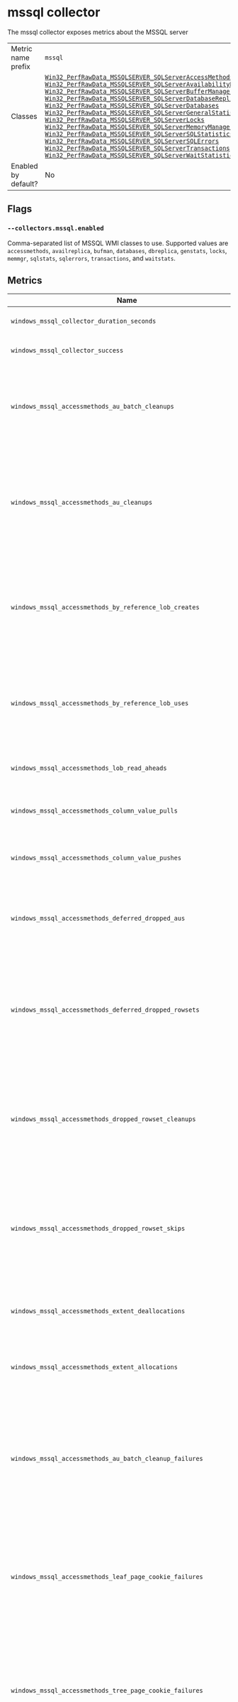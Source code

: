 # mssql collector

The mssql collector exposes metrics about the MSSQL server

|||
-|-
Metric name prefix  | `mssql`
Classes             | [`Win32_PerfRawData_MSSQLSERVER_SQLServerAccessMethods`](https://docs.microsoft.com/en-us/sql/relational-databases/performance-monitor/sql-server-access-methods-object)<br/>[`Win32_PerfRawData_MSSQLSERVER_SQLServerAvailabilityReplica`](https://docs.microsoft.com/en-us/sql/relational-databases/performance-monitor/sql-server-availability-replica)<br/>[`Win32_PerfRawData_MSSQLSERVER_SQLServerBufferManager`](https://docs.microsoft.com/en-us/sql/relational-databases/performance-monitor/sql-server-buffer-manager-object)<br/>[`Win32_PerfRawData_MSSQLSERVER_SQLServerDatabaseReplica`](https://docs.microsoft.com/en-us/sql/relational-databases/performance-monitor/sql-server-database-replica)<br/>[`Win32_PerfRawData_MSSQLSERVER_SQLServerDatabases`](https://docs.microsoft.com/en-us/sql/relational-databases/performance-monitor/sql-server-databases-object?view=sql-server-2017)<br/>[`Win32_PerfRawData_MSSQLSERVER_SQLServerGeneralStatistics`](https://docs.microsoft.com/en-us/sql/relational-databases/performance-monitor/sql-server-general-statistics-object)<br/>[`Win32_PerfRawData_MSSQLSERVER_SQLServerLocks`](https://docs.microsoft.com/en-us/sql/relational-databases/performance-monitor/sql-server-locks-object)<br/>[`Win32_PerfRawData_MSSQLSERVER_SQLServerMemoryManager`](https://docs.microsoft.com/en-us/sql/relational-databases/performance-monitor/sql-server-memory-manager-object)<br/>[`Win32_PerfRawData_MSSQLSERVER_SQLServerSQLStatistics`](https://docs.microsoft.com/en-us/sql/relational-databases/performance-monitor/sql-server-sql-statistics-object)<br/>[`Win32_PerfRawData_MSSQLSERVER_SQLServerSQLErrors`](https://docs.microsoft.com/en-us/sql/relational-databases/performance-monitor/sql-server-sql-errors-object)<br/>[`Win32_PerfRawData_MSSQLSERVER_SQLServerTransactions`](https://docs.microsoft.com/en-us/sql/relational-databases/performance-monitor/sql-server-transactions-object)<br/>[`Win32_PerfRawData_MSSQLSERVER_SQLServerWaitStatistics`](https://docs.microsoft.com/en-us/sql/relational-databases/performance-monitor/sql-server-wait-statistics-object)
Enabled by default? | No

## Flags

### `--collectors.mssql.enabled`

Comma-separated list of MSSQL WMI classes to use. Supported values are `accessmethods`, `availreplica`, `bufman`, `databases`, `dbreplica`, `genstats`, `locks`, `memmgr`, `sqlstats`, `sqlerrors`, `transactions`, and `waitstats`.


## Metrics

| Name                                                               | Description                                                                                                                                                                                                                                                                                  | Type    | Labels                        |
|--------------------------------------------------------------------|----------------------------------------------------------------------------------------------------------------------------------------------------------------------------------------------------------------------------------------------------------------------------------------------|---------|-------------------------------|
| `windows_mssql_collector_duration_seconds`                         | The time taken for each sub-collector to return                                                                                                                                                                                                                                              | gauge   | `collector`, `mssql_instance` |
| `windows_mssql_collector_success`                                  | 1 if sub-collector succeeded, 0 otherwise                                                                                                                                                                                                                                                    | gauge   | `collector`, `mssql_instance` |
| `windows_mssql_accessmethods_au_batch_cleanups`                    | The total number of batches that were completed successfully by the background task that cleans up deferred dropped allocation units                                                                                                                                                         | counter | `mssql_instance`              |
| `windows_mssql_accessmethods_au_cleanups`                          | The total number of allocation units that were successfully dropped the background task that cleans up deferred dropped allocation units. Each allocation unit drop requires multiple batches                                                                                                | counter | `mssql_instance`              |
| `windows_mssql_accessmethods_by_reference_lob_creates`             | The total count of large object (lob) values that were passed by reference. By-reference lobs are used in certain bulk operations to avoid the cost of passing them by value                                                                                                                 | counter | `mssql_instance`              |
| `windows_mssql_accessmethods_by_reference_lob_uses`                | The total count of by-reference lob values that were used. By-reference lobs are used in certain bulk operations to avoid the cost of passing them by-value                                                                                                                                  | counter | `mssql_instance`              |
| `windows_mssql_accessmethods_lob_read_aheads`                      | The total count of lob pages on which readahead was issued                                                                                                                                                                                                                                   | counter | `mssql_instance`              |
| `windows_mssql_accessmethods_column_value_pulls`                   | The total count of column values that were pulled in-row from off-row                                                                                                                                                                                                                        | counter | `mssql_instance`              |
| `windows_mssql_accessmethods_column_value_pushes`                  | The total count of column values that were pushed from in-row to off-row                                                                                                                                                                                                                     | counter | `mssql_instance`              |
| `windows_mssql_accessmethods_deferred_dropped_aus`                 | The total number of allocation units waiting to be dropped by the background task that cleans up deferred dropped allocation units                                                                                                                                                           | gauge   | `mssql_instance`              |
| `windows_mssql_accessmethods_deferred_dropped_rowsets`             | The number of rowsets created as a result of aborted online index build operations that are waiting to be dropped by the background task that cleans up deferred dropped rowsets                                                                                                             | gauge   | `mssql_instance`              |
| `windows_mssql_accessmethods_dropped_rowset_cleanups`              | The number of rowsets per second created as a result of aborted online index build operations that were successfully dropped by the background task that cleans up deferred dropped rowsets                                                                                                  | counter | `mssql_instance`              |
| `windows_mssql_accessmethods_dropped_rowset_skips`                 | The number of rowsets per second created as a result of aborted online index build operations that were skipped by the background task that cleans up deferred dropped rowsets created                                                                                                       | counter | `mssql_instance`              |
| `windows_mssql_accessmethods_extent_deallocations`                 | Number of extents deallocated per second in all databases in this instance of SQL Server                                                                                                                                                                                                     | counter | `mssql_instance`              |
| `windows_mssql_accessmethods_extent_allocations`                   | Number of extents allocated per second in all databases in this instance of SQL Server                                                                                                                                                                                                       | counter | `mssql_instance`              |
| `windows_mssql_accessmethods_au_batch_cleanup_failures`            | The number of batches per second that failed and required retry, by the background task that cleans up deferred dropped allocation units. Failure could be due to lack of memory or disk space, hardware failure and other reasons                                                           | counter | `mssql_instance`              |
| `windows_mssql_accessmethods_leaf_page_cookie_failures`            | The number of times that a leaf page cookie could not be used during an index search since changes happened on the leaf page. The cookie is used to speed up index search                                                                                                                    | counter | `mssql_instance`              |
| `windows_mssql_accessmethods_tree_page_cookie_failures`            | The number of times that a tree page cookie could not be used during an index search since changes happened on the parent pages of those tree pages. The cookie is used to speed up index search                                                                                             | counter | `mssql_instance`              |
| `windows_mssql_accessmethods_forwarded_records`                    | Number of records per second fetched through forwarded record pointers                                                                                                                                                                                                                       | counter | `mssql_instance`              |
| `windows_mssql_accessmethods_free_space_page_fetches`              | Number of pages fetched per second by free space scans. These scans search for free space within pages already allocated to an allocation unit, to satisfy requests to insert or modify record fragments                                                                                     | counter | `mssql_instance`              |
| `windows_mssql_accessmethods_free_space_scans`                     | Number of scans per second that were initiated to search for free space within pages already allocated to an allocation unit to insert or modify record fragment. Each scan may find multiple pages                                                                                          | counter | `mssql_instance`              |
| `windows_mssql_accessmethods_full_scans`                           | Number of unrestricted full scans per second. These can be either base-table or full-index scans                                                                                                                                                                                             | counter | `mssql_instance`              |
| `windows_mssql_accessmethods_index_searches`                       | Number of index searches per second. These are used to start a range scan, reposition a range scan, revalidate a scan point, fetch a single index record, and search down the index to locate where to insert a new row                                                                      | counter | `mssql_instance`              |
| `windows_mssql_accessmethods_insysxact_waits`                      | Number of times a reader needs to wait for a page because the InSysXact bit is set                                                                                                                                                                                                           | counter | `mssql_instance`              |
| `windows_mssql_accessmethods_lob_handle_creates`                   | Count of temporary lobs created                                                                                                                                                                                                                                                              | counter | `mssql_instance`              |
| `windows_mssql_accessmethods_lob_handle_destroys`                  | Count of temporary lobs destroyed                                                                                                                                                                                                                                                            | counter | `mssql_instance`              |
| `windows_mssql_accessmethods_lob_ss_provider_creates`              | Count of LOB Storage Service Providers (LobSSP) created. One worktable created per LobSSP                                                                                                                                                                                                    | counter | `mssql_instance`              |
| `windows_mssql_accessmethods_lob_ss_provider_destroys`             | Count of LobSSP destroyed                                                                                                                                                                                                                                                                    | counter | `mssql_instance`              |
| `windows_mssql_accessmethods_lob_ss_provider_truncations`          | Count of LobSSP truncated                                                                                                                                                                                                                                                                    | counter | `mssql_instance`              |
| `windows_mssql_accessmethods_mixed_page_allocations`               | Number of pages allocated per second from mixed extents. These could be used for storing the IAM pages and the first eight pages that are allocated to an allocation unit                                                                                                                    | counter | `mssql_instance`              |
| `windows_mssql_accessmethods_page_compression_attempts`            | Number of pages evaluated for page-level compression. Includes pages that were not compressed because significant savings could be achieved. Includes all objects in the instance of SQL Server                                                                                              | counter | `mssql_instance`              |
| `windows_mssql_accessmethods_page_deallocations`                   | Number of pages deallocated per second in all databases in this instance of SQL Server. These include pages from mixed extents and uniform extents                                                                                                                                           | counter | `mssql_instance`              |
| `windows_mssql_accessmethods_page_allocations`                     | Number of pages allocated per second in all databases in this instance of SQL Server. These include pages allocations from both mixed extents and uniform extents                                                                                                                            | counter | `mssql_instance`              |
| `windows_mssql_accessmethods_page_compressions`                    | Number of data pages that are compressed by using PAGE compression. Includes all objects in the instance of SQL Server                                                                                                                                                                       | counter | `mssql_instance`              |
| `windows_mssql_accessmethods_page_splits`                          | Number of page splits per second that occur as the result of overflowing index pages                                                                                                                                                                                                         | counter | `mssql_instance`              |
| `windows_mssql_accessmethods_probe_scans`                          | Number of probe scans per second that are used to find at most one single qualified row in an index or base table directly                                                                                                                                                                   | counter | `mssql_instance`              |
| `windows_mssql_accessmethods_range_scans`                          | Number of qualified range scans through indexes per second                                                                                                                                                                                                                                   | counter | `mssql_instance`              |
| `windows_mssql_accessmethods_scan_point_revalidations`             | Number of times per second that the scan point had to be revalidated to continue the scan                                                                                                                                                                                                    | counter | `mssql_instance`              |
| `windows_mssql_accessmethods_ghost_record_skips`                   | Number of ghosted records per second skipped during scans                                                                                                                                                                                                                                    | counter | `mssql_instance`              |
| `windows_mssql_accessmethods_table_lock_escalations`               | Number of times locks on a table were escalated to the TABLE or HoBT granularity                                                                                                                                                                                                             | counter | `mssql_instance`              |
| `windows_mssql_accessmethods_leaf_page_cookie_uses`                | Number of times a leaf page cookie is used successfully during an index search since no change happened on the leaf page. The cookie is used to speed up index search                                                                                                                        | counter | `mssql_instance`              |
| `windows_mssql_accessmethods_tree_page_cookie_uses`                | Number of times a tree page cookie is used successfully during an index search since no change happened on the parent page of the tree page. The cookie is used to speed up index search                                                                                                     | counter | `mssql_instance`              |
| `windows_mssql_accessmethods_workfile_creates`                     | Number of work files created per second. For example, work files could be used to store temporary results for hash joins and hash aggregates                                                                                                                                                 | counter | `mssql_instance`              |
| `windows_mssql_accessmethods_worktables_creates`                   | Number of work tables created per second. For example, work tables could be used to store temporary results for query spool, lob variables, XML variables, and cursors                                                                                                                       | counter | `mssql_instance`              |
| `windows_mssql_accessmethods_worktables_from_cache_ratio`          | Percentage of work tables created where the initial two pages of the work table were not allocated but were immediately available from the work table cache                                                                                                                                  | counter | `mssql_instance`              |
| `windows_mssql_availreplica_received_from_replica_bytes`           | Number of bytes received from the availability replica per second. Pings and status updates will generate network traffic even on databases with no user updates                                                                                                                             | counter | `mssql_instance`, `replica`   |
| `windows_mssql_availreplica_sent_to_replica_bytes`                 | Number of bytes sent to the remote availability replica per second. On the primary replica this is the number of bytes sent to the secondary replica. On the secondary replica this is the number of bytes sent to the primary replica                                                       | counter | `mssql_instance`, `replica`   |
| `windows_mssql_availreplica_sent_to_transport_bytes`               | Actual number of bytes sent per second over the network to the remote availability replica. On the primary replica this is the number of bytes sent to the secondary replica. On the secondary replica this is the number of bytes sent to the primary replica                               | counter | `mssql_instance`, `replica`   |
| `windows_mssql_availreplica_initiated_flow_controls`               | Time in milliseconds that log stream messages waited for send flow control, in the last second                                                                                                                                                                                               | counter | `mssql_instance`, `replica`   |
| `windows_mssql_availreplica_flow_control_wait_seconds`             | Number of times flow-control initiated in the last second. Flow Control Time (ms/sec) divided by Flow Control/sec is the average time per wait                                                                                                                                               | counter | `mssql_instance`, `replica`   |
| `windows_mssql_availreplica_receives_from_replica`                 | Number of Always On messages received from thereplica per second                                                                                                                                                                                                                             | counter | `mssql_instance`, `replica`   |
| `windows_mssql_availreplica_resent_messages`                       | Number of Always On messages resent in the last second                                                                                                                                                                                                                                       | counter | `mssql_instance`, `replica`   |
| `windows_mssql_availreplica_sends_to_replica`                      | Number of Always On messages sent to this availability replica per second                                                                                                                                                                                                                    | counter | `mssql_instance`, `replica`   |
| `windows_mssql_availreplica_sends_to_transport`                    | Actual number of Always On messages sent per second over the network to the remote availability replica                                                                                                                                                                                      | counter | `mssql_instance`, `replica`   |
| `windows_mssql_bufman_background_writer_pages`                     | Number of pages flushed to enforce the recovery interval settings                                                                                                                                                                                                                            | counter | `mssql_instance`              |
| `windows_mssql_bufman_buffer_cache_hit_ratio`                      | Indicates the percentage of pages found in the buffer cache without having to read from disk. The ratio is the total number of cache hits divided by the total number of cache lookups over the last few thousand page accesses                                                              | gauge   | `mssql_instance`              |
| `windows_mssql_bufman_checkpoint_pages`                            | Indicates the number of pages flushed to disk per second by a checkpoint or other operation that require all dirty pages to be flushed                                                                                                                                                       | counter | `mssql_instance`              |
| `windows_mssql_bufman_database_pages`                              | Indicates the number of pages in the buffer pool with database content                                                                                                                                                                                                                       | gauge   | `mssql_instance`              |
| `windows_mssql_bufman_extension_allocated_pages`                   | Total number of non-free cache pages in the buffer pool extension file                                                                                                                                                                                                                       | gauge   | `mssql_instance`              |
| `windows_mssql_bufman_extension_free_pages`                        | Total number of free cache pages in the buffer pool extension file                                                                                                                                                                                                                           | gauge   | `mssql_instance`              |
| `windows_mssql_bufman_extension_in_use_as_percentage`              | _Not yet documented_                                                                                                                                                                                                                                                                         | gauge   | `mssql_instance`              |
| `windows_mssql_bufman_extension_outstanding_io`                    | Percentage of the buffer pool extension paging file occupied by buffer manager pages                                                                                                                                                                                                         | gauge   | `mssql_instance`              |
| `windows_mssql_bufman_extension_page_evictions`                    | Number of pages evicted from the buffer pool extension file per second                                                                                                                                                                                                                       | counter | `mssql_instance`              |
| `windows_mssql_bufman_extension_page_reads`                        | Number of pages read from the buffer pool extension file per second                                                                                                                                                                                                                          | counter | `mssql_instance`              |
| `windows_mssql_bufman_extension_page_unreferenced_seconds`         | Average seconds a page will stay in the buffer pool extension without references to it                                                                                                                                                                                                       | gauge   | `mssql_instance`              |
| `windows_mssql_bufman_extension_page_writes`                       | Number of pages written to the buffer pool extension file per second                                                                                                                                                                                                                         | counter | `mssql_instance`              |
| `windows_mssql_bufman_free_list_stalls`                            | Indicates the number of requests per second that had to wait for a free page                                                                                                                                                                                                                 | counter | `mssql_instance`              |
| `windows_mssql_bufman_integral_controller_slope`                   | The slope that integral controller for the buffer pool last used, times -10 billion                                                                                                                                                                                                          | gauge   | `mssql_instance`              |
| `windows_mssql_bufman_lazywrites`                                  | Indicates the number of buffers written per second by the buffer manager's lazy writer                                                                                                                                                                                                       | counter | `mssql_instance`              |
| `windows_mssql_bufman_page_life_expectancy_seconds`                | Indicates the number of seconds a page will stay in the buffer pool without references                                                                                                                                                                                                       | gauge   | `mssql_instance`              |
| `windows_mssql_bufman_page_lookups`                                | Indicates the number of requests per second to find a page in the buffer pool                                                                                                                                                                                                                | counter | `mssql_instance`              |
| `windows_mssql_bufman_page_reads`                                  | Indicates the number of physical database page reads that are issued per second                                                                                                                                                                                                              | counter | `mssql_instance`              |
| `windows_mssql_bufman_page_writes`                                 | Indicates the number of physical database page writes that are issued per second                                                                                                                                                                                                             | counter | `mssql_instance`              |
| `windows_mssql_bufman_read_ahead_pages`                            | Indicates the number of pages read per second in anticipation of use                                                                                                                                                                                                                         | counter | `mssql_instance`              |
| `windows_mssql_bufman_read_ahead_issuing_seconds`                  | Time (microseconds) spent issuing readahead                                                                                                                                                                                                                                                  | counter | `mssql_instance`              |
| `windows_mssql_bufman_target_pages`                                | Ideal number of pages in the buffer pool                                                                                                                                                                                                                                                     | gauge   | `mssql_instance`              |
| `windows_mssql_dbreplica_database_flow_control_wait_seconds`       | _Not yet documented_                                                                                                                                                                                                                                                                         | gauge   | `mssql_instance`, `replica`   |
| `windows_mssql_dbreplica_database_initiated_flow_controls`         | _Not yet documented_                                                                                                                                                                                                                                                                         | counter | `mssql_instance`, `replica`   |
| `windows_mssql_dbreplica_received_file_bytes`                      | _Not yet documented_                                                                                                                                                                                                                                                                         | counter | `mssql_instance`, `replica`   |
| `windows_mssql_dbreplica_group_commits`                            | _Not yet documented_                                                                                                                                                                                                                                                                         | counter | `mssql_instance`, `replica`   |
| `windows_mssql_dbreplica_group_commit_stall_seconds`               | _Not yet documented_                                                                                                                                                                                                                                                                         | counter | `mssql_instance`, `replica`   |
| `windows_mssql_dbreplica_log_apply_pending_queue`                  | _Not yet documented_                                                                                                                                                                                                                                                                         | gauge   | `mssql_instance`, `replica`   |
| `windows_mssql_dbreplica_log_apply_ready_queue`                    | _Not yet documented_                                                                                                                                                                                                                                                                         | gauge   | `mssql_instance`, `replica`   |
| `windows_mssql_dbreplica_log_compressed_bytes`                     | _Not yet documented_                                                                                                                                                                                                                                                                         | counter | `mssql_instance`, `replica`   |
| `windows_mssql_dbreplica_log_decompressed_bytes`                   | _Not yet documented_                                                                                                                                                                                                                                                                         | counter | `mssql_instance`, `replica`   |
| `windows_mssql_dbreplica_log_received_bytes`                       | _Not yet documented_                                                                                                                                                                                                                                                                         | counter | `mssql_instance`, `replica`   |
| `windows_mssql_dbreplica_log_compression_cachehits`                | _Not yet documented_                                                                                                                                                                                                                                                                         | counter | `mssql_instance`, `replica`   |
| `windows_mssql_dbreplica_log_compression_cachemisses`              | _Not yet documented_                                                                                                                                                                                                                                                                         | counter | `mssql_instance`, `replica`   |
| `windows_mssql_dbreplica_log_compressions`                         | _Not yet documented_                                                                                                                                                                                                                                                                         | counter | `mssql_instance`, `replica`   |
| `windows_mssql_dbreplica_log_decompressions`                       | _Not yet documented_                                                                                                                                                                                                                                                                         | counter | `mssql_instance`, `replica`   |
| `windows_mssql_dbreplica_log_remaining_for_undo`                   | The amount of log, in bytes, remaining to complete the undo phase                                                                                                                                                                                                                            | gauge   | `mssql_instance`, `replica`   |
| `windows_mssql_dbreplica_log_send_queue`                           | Amount of log records in the log files of the primary database, in kilobytes, that haven't been sent to the secondary replica                                                                                                                                                                | gauge   | `mssql_instance`, `replica`   |
| `windows_mssql_dbreplica_mirrored_write_transactions`              | Number of transactions that were written to the primary database and then waited to commit until the log was sent to the secondary database, in the last second                                                                                                                              | counter | `mssql_instance`, `replica`   |
| `windows_mssql_dbreplica_recovery_queue_records`                   | Amount of log records in the log files of the secondary replica that have not been redone                                                                                                                                                                                                    | gauge   | `mssql_instance`, `replica`   |
| `windows_mssql_dbreplica_redo_blocks`                              | Number of times the redo thread was blocked on locks held by readers of the database                                                                                                                                                                                                         | counter | `mssql_instance`, `replica`   |
| `windows_mssql_dbreplica_redo_remaining_bytes`                     | The amount of log, in kilobytes, remaining to be redone to finish the reverting phase                                                                                                                                                                                                        | gauge   | `mssql_instance`, `replica`   |
| `windows_mssql_dbreplica_redone_bytes`                             | Amount of log records redone on the secondary database in the last second                                                                                                                                                                                                                    | counter | `mssql_instance`, `replica`   |
| `windows_mssql_dbreplica_redones`                                  | _Not yet documented_                                                                                                                                                                                                                                                                         | counter | `mssql_instance`, `replica`   |
| `windows_mssql_dbreplica_total_log_requiring_undo`                 | Total kilobytes of log that must be undone                                                                                                                                                                                                                                                   | gauge   | `mssql_instance`, `replica`   |
| `windows_mssql_dbreplica_transaction_delay_seconds`                | Delay in waiting for unterminated commit acknowledgment for all the current transactions                                                                                                                                                                                                     | gauge   | `mssql_instance`, `replica`   |
| `windows_mssql_databases_active_transactions`                      | Number of active transactions for the database                                                                                                                                                                                                                                               | gauge   | `mssql_instance`, `database`  |
| `windows_mssql_databases_backup_restore_operations`                | Read/write throughput for backup and restore operations of a database per second                                                                                                                                                                                                             | counter | `mssql_instance`, `database`  |
| `windows_mssql_databases_bulk_copy_rows`                           | Number of rows bulk copied per second                                                                                                                                                                                                                                                        | counter | `mssql_instance`, `database`  |
| `windows_mssql_databases_bulk_copy_bytes`                          | Amount of data bulk copied (in kilobytes) per second                                                                                                                                                                                                                                         | counter | `mssql_instance`, `database`  |
| `windows_mssql_databases_commit_table_entries`                     | he size (row count) of the in-memory portion of the commit table for the database                                                                                                                                                                                                            | gauge   | `mssql_instance`, `database`  |
| `windows_mssql_databases_data_files_size_bytes`                    | Cumulative size (in kilobytes) of all the data files in the database including any automatic growth. Monitoring this counter is useful, for example, for determining the correct size of tempdb                                                                                              | gauge   | `mssql_instance`, `database`  |
| `windows_mssql_databases_dbcc_logical_scan_bytes`                  | Number of logical read scan bytes per second for database console commands (DBCC)                                                                                                                                                                                                            | counter | `mssql_instance`, `database`  |
| `windows_mssql_databases_group_commit_stall_seconds`               | Group stall time (microseconds) per second                                                                                                                                                                                                                                                   | counter | `mssql_instance`, `database`  |
| `windows_mssql_databases_log_flushed_bytes`                        | Total number of log bytes flushed                                                                                                                                                                                                                                                            | counter | `mssql_instance`, `database`  |
| `windows_mssql_databases_log_cache_hit_ratio`                      | Percentage of log cache reads satisfied from the log cache                                                                                                                                                                                                                                   | gauge   | `mssql_instance`, `database`  |
| `windows_mssql_databases_log_cache_reads`                          | Reads performed per second through the log manager cache                                                                                                                                                                                                                                     | counter | `mssql_instance`, `database`  |
| `windows_mssql_databases_log_files_size_bytes`                     | Cumulative size (in kilobytes) of all the transaction log files in the database                                                                                                                                                                                                              | gauge   | `mssql_instance`, `database`  |
| `windows_mssql_databases_log_files_used_size_bytes`                | The cumulative used size of all the log files in the database                                                                                                                                                                                                                                | gauge   | `mssql_instance`, `database`  |
| `windows_mssql_databases_log_flushes`                              | Total wait time (in milliseconds) to flush the log. On an Always On secondary database, this value indicates the wait time for log records to be hardened to disk                                                                                                                            | counter | `mssql_instance`, `database`  |
| `windows_mssql_databases_log_flush_waits`                          | Number of commits per second waiting for the log flush                                                                                                                                                                                                                                       | counter | `mssql_instance`, `database`  |
| `windows_mssql_databases_log_flush_wait_seconds`                   | Number of commits per second waiting for the log flush                                                                                                                                                                                                                                       | gauge   | `mssql_instance`, `database`  |
| `windows_mssql_databases_log_flush_write_seconds`                  | Time in milliseconds for performing writes of log flushes that were completed in the last second                                                                                                                                                                                             | gauge   | `mssql_instance`, `database`  |
| `windows_mssql_databases_log_growths`                              | Total number of times the transaction log for the database has been expanded                                                                                                                                                                                                                 | gauge   | `mssql_instance`, `database`  |
| `windows_mssql_databases_log_pool_cache_misses`                    | Number of requests for which the log block was not available in the log pool                                                                                                                                                                                                                 | counter | `mssql_instance`, `database`  |
| `windows_mssql_databases_log_pool_disk_reads`                      | Number of disk reads that the log pool issued to fetch log blocks                                                                                                                                                                                                                            | counter | `mssql_instance`, `database`  |
| `windows_mssql_databases_log_pool_hash_deletes`                    | Rate of raw hash entry deletes from the Log Pool                                                                                                                                                                                                                                             | counter | `mssql_instance`, `database`  |
| `windows_mssql_databases_log_pool_hash_inserts`                    | Rate of raw hash entry inserts into the Log Pool                                                                                                                                                                                                                                             | counter | `mssql_instance`, `database`  |
| `windows_mssql_databases_log_pool_invalid_hash_entries`            | Rate of hash lookups failing due to being invalid                                                                                                                                                                                                                                            | counter | `mssql_instance`, `database`  |
| `windows_mssql_databases_log_pool_log_scan_pushes`                 | Rate of Log block pushes by log scans, which may come from disk or memory                                                                                                                                                                                                                    | counter | `mssql_instance`, `database`  |
| `windows_mssql_databases_log_pool_log_writer_pushes`               | Rate of Log block pushes by log writer thread                                                                                                                                                                                                                                                | counter | `mssql_instance`, `database`  |
| `windows_mssql_databases_log_pool_empty_free_pool_pushes`          | Rate of Log block push fails due to empty free pool                                                                                                                                                                                                                                          | counter | `mssql_instance`, `database`  |
| `windows_mssql_databases_log_pool_low_memory_pushes`               | Rate of Log block push fails due to being low on memory                                                                                                                                                                                                                                      | counter | `mssql_instance`, `database`  |
| `windows_mssql_databases_log_pool_no_free_buffer_pushes`           | Rate of Log block push fails due to free buffer unavailable                                                                                                                                                                                                                                  | counter | `mssql_instance`, `database`  |
| `windows_mssql_databases_log_pool_req_behind_trunc`                | Log pool cache misses due to block requested being behind truncation LSN                                                                                                                                                                                                                     | counter | `mssql_instance`, `database`  |
| `windows_mssql_databases_log_pool_requests_old_vlf`                | Log Pool requests that were not in the last VLF of the log                                                                                                                                                                                                                                   | counter | `mssql_instance`, `database`  |
| `windows_mssql_databases_log_pool_requests`                        | The number of log-block requests processed by the log pool                                                                                                                                                                                                                                   | counter | `mssql_instance`, `database`  |
| `windows_mssql_databases_log_pool_total_active_log_bytes`          | Current total active log stored in the shared cache buffer manager in bytes                                                                                                                                                                                                                  | gauge   | `mssql_instance`, `database`  |
| `windows_mssql_databases_log_pool_total_shared_pool_bytes`         | Current total memory usage of the shared cache buffer manager in bytes                                                                                                                                                                                                                       | gauge   | `mssql_instance`, `database`  |
| `windows_mssql_databases_log_shrinks`                              | Total number of log shrinks for this database                                                                                                                                                                                                                                                | gauge   | `mssql_instance`, `database`  |
| `windows_mssql_databases_log_truncations`                          | The number of times the transaction log has been truncated (in Simple Recovery Model)                                                                                                                                                                                                        | gauge   | `mssql_instance`, `database`  |
| `windows_mssql_databases_log_used_percent`                         | Percentage of space in the log that is in use                                                                                                                                                                                                                                                | gauge   | `mssql_instance`, `database`  |
| `windows_mssql_databases_pending_repl_transactions`                | Number of transactions in the transaction log of the publication database marked for replication, but not yet delivered to the distribution database                                                                                                                                         | gauge   | `mssql_instance`, `database`  |
| `windows_mssql_databases_repl_transactions`                        | Number of transactions per second read out of the transaction log of the publication database and delivered to the distribution database                                                                                                                                                     | counter | `mssql_instance`, `database`  |
| `windows_mssql_databases_shrink_data_movement_bytes`               | Amount of data being moved per second by autoshrink operations, or DBCC SHRINKDATABASE or DBCC SHRINKFILE statements                                                                                                                                                                         | counter | `mssql_instance`, `database`  |
| `windows_mssql_databases_tracked_transactions`                     | Number of committed transactions recorded in the commit table for the database                                                                                                                                                                                                               | counter | `mssql_instance`, `database`  |
| `windows_mssql_databases_transactions`                             | Number of transactions started for the database per second                                                                                                                                                                                                                                   | counter | `mssql_instance`, `database`  |
| `windows_mssql_databases_write_transactions`                       | Number of transactions that wrote to the database and committed, in the last second                                                                                                                                                                                                          | counter | `mssql_instance`, `database`  |
| `windows_mssql_databases_xtp_controller_dlc_fetch_latency_seconds` | Average latency in microseconds between log blocks entering the Direct Log Consumer and being retrieved by the XTP controller, per second                                                                                                                                                    | gauge   | `mssql_instance`, `database`  |
| `windows_mssql_databases_xtp_controller_dlc_peak_latency_seconds`  | The largest recorded latency, in microseconds, of a fetch from the Direct Log Consumer by the XTP controller                                                                                                                                                                                 | gauge   | `mssql_instance`, `database`  |
| `windows_mssql_databases_xtp_controller_log_processed_bytes`       | The amount of log bytes processed by the XTP controller thread, per second                                                                                                                                                                                                                   | counter | `mssql_instance`, `database`  |
| `windows_mssql_databases_xtp_memory_used_bytes`                    | The amount of memory used by XTP in the database                                                                                                                                                                                                                                             | gauge   | `mssql_instance`, `database`  |
| `windows_mssql_genstats_active_temp_tables`                        | Number of temporary tables/table variables in use                                                                                                                                                                                                                                            | gauge   | `mssql_instance`              |
| `windows_mssql_genstats_connection_resets`                         | Total number of logins started from the connection pool                                                                                                                                                                                                                                      | counter | `mssql_instance`              |
| `windows_mssql_genstats_event_notifications_delayed_drop`          | Number of event notifications waiting to be dropped by a system thread                                                                                                                                                                                                                       | gauge   | `mssql_instance`              |
| `windows_mssql_genstats_http_authenticated_requests`               | Number of authenticated HTTP requests started per second                                                                                                                                                                                                                                     | gauge   | `mssql_instance`              |
| `windows_mssql_genstats_logical_connections`                       | Number of logical connections to the system                                                                                                                                                                                                                                                  | gauge   | `mssql_instance`              |
| `windows_mssql_genstats_logins`                                    | Total number of logins started per second. This does not include pooled connections                                                                                                                                                                                                          | counter | `mssql_instance`              |
| `windows_mssql_genstats_logouts`                                   | Total number of logout operations started per second                                                                                                                                                                                                                                         | counter | `mssql_instance`              |
| `windows_mssql_genstats_mars_deadlocks`                            | Number of MARS deadlocks detected                                                                                                                                                                                                                                                            | gauge   | `mssql_instance`              |
| `windows_mssql_genstats_non_atomic_yields`                         | Number of non-atomic yields per second                                                                                                                                                                                                                                                       | counter | `mssql_instance`              |
| `windows_mssql_genstats_blocked_processes`                         | Number of currently blocked processes                                                                                                                                                                                                                                                        | gauge   | `mssql_instance`              |
| `windows_mssql_genstats_soap_empty_requests`                       | Number of empty SOAP requests started per second                                                                                                                                                                                                                                             | gauge   | `mssql_instance`              |
| `windows_mssql_genstats_soap_method_invocations`                   | Number of SOAP method invocations started per second                                                                                                                                                                                                                                         | gauge   | `mssql_instance`              |
| `windows_mssql_genstats_soap_session_initiate_requests`            | Number of SOAP Session initiate requests started per second                                                                                                                                                                                                                                  | gauge   | `mssql_instance`              |
| `windows_mssql_genstats_soap_session_terminate_requests`           | Number of SOAP Session terminate requests started per second                                                                                                                                                                                                                                 | gauge   | `mssql_instance`              |
| `windows_mssql_genstats_soapsql_requests`                          | Number of SOAP SQL requests started per second                                                                                                                                                                                                                                               | gauge   | `mssql_instance`              |
| `windows_mssql_genstats_soapwsdl_requests`                         | Number of SOAP Web Service Description Language requests started per second                                                                                                                                                                                                                  | gauge   | `mssql_instance`              |
| `windows_mssql_genstats_sql_trace_io_provider_lock_waits`          | Number of waits for the File IO Provider lock per second                                                                                                                                                                                                                                     | gauge   | `mssql_instance`              |
| `windows_mssql_genstats_tempdb_recovery_unit_ids_generated`        | Number of duplicate tempdb recovery unit id generated                                                                                                                                                                                                                                        | gauge   | `mssql_instance`              |
| `windows_mssql_genstats_tempdb_rowset_ids_generated`               | Number of duplicate tempdb rowset id generated                                                                                                                                                                                                                                               | gauge   | `mssql_instance`              |
| `windows_mssql_genstats_temp_tables_creations`                     | Number of temporary tables/table variables created per second                                                                                                                                                                                                                                | counter | `mssql_instance`              |
| `windows_mssql_genstats_temp_tables_awaiting_destruction`          | Number of temporary tables/table variables waiting to be destroyed by the cleanup system thread                                                                                                                                                                                              | gauge   | `mssql_instance`              |
| `windows_mssql_genstats_trace_event_notification_queue_size`       | Number of trace event notification instances waiting in the internal queue to be sent through Service Broker                                                                                                                                                                                 | gauge   | `mssql_instance`              |
| `windows_mssql_genstats_transactions`                              | Number of transaction enlistments (local, DTC, bound all combined)                                                                                                                                                                                                                           | gauge   | `mssql_instance`              |
| `windows_mssql_genstats_user_connections`                          | Counts the number of users currently connected to SQL Server                                                                                                                                                                                                                                 | gauge   | `mssql_instance`              |
| `windows_mssql_instance_info `                                               | Returns information about the MSSQL server running on port 1433                                                                                                                                                                                                                              | gauge   | `version`                     |
| `windows_mssql_locks_average_wait_seconds`                         | Average amount of wait time (in milliseconds) for each lock request that resulted in a wait                                                                                                                                                                                                  | gauge   | `mssql_instance`, `resource`  |
| `windows_mssql_locks_lock_requests`                                | Number of new locks and lock conversions per second requested from the lock manager                                                                                                                                                                                                          | counter | `mssql_instance`, `resource`  |
| `windows_mssql_locks_lock_timeouts`                                | Number of lock requests per second that timed out, including requests for NOWAIT locks                                                                                                                                                                                                       | counter | `mssql_instance`, `resource`  |
| `windows_mssql_locks_lock_timeouts_excluding_NOWAIT`               | Number of lock requests per second that timed out, but excluding requests for NOWAIT locks                                                                                                                                                                                                   | counter | `mssql_instance`, `resource`  |
| `windows_mssql_locks_lock_waits`                                   | Total wait time (in milliseconds) for locks in the last second                                                                                                                                                                                                                               | counter | `mssql_instance`, `resource`  |
| `windows_mssql_locks_lock_wait_seconds`                            | Number of lock requests per second that required the caller to wait                                                                                                                                                                                                                          | gauge   | `mssql_instance`, `resource`  |
| `windows_mssql_locks_deadlocks`                                    | Number of lock requests per second that resulted in a deadlock                                                                                                                                                                                                                               | counter | `mssql_instance`, `resource`  |
| `windows_mssql_memmgr_connection_memory_bytes`                     | Specifies the total amount of dynamic memory the server is using for maintaining connections                                                                                                                                                                                                 | gauge   | `mssql_instance`              |
| `windows_mssql_memmgr_database_cache_memory_bytes`                 | Specifies the amount of memory the server is currently using for the database pages cache                                                                                                                                                                                                    | gauge   | `mssql_instance`              |
| `windows_mssql_memmgr_external_benefit_of_memory`                  | An internal estimation of the performance benefit from adding memory to a specific cache                                                                                                                                                                                                     | gauge   | `mssql_instance`              |
| `windows_mssql_memmgr_free_memory_bytes`                           | Specifies the amount of committed memory currently not used by the server                                                                                                                                                                                                                    | gauge   | `mssql_instance`              |
| `windows_mssql_memmgr_granted_workspace_memory_bytes`              | Specifies the total amount of memory currently granted to executing processes, such as hash, sort, bulk copy, and index creation operations                                                                                                                                                  | gauge   | `mssql_instance`              |
| `windows_mssql_memmgr_lock_blocks`                                 | Specifies the current number of lock blocks in use on the server (refreshed periodically). A lock block represents an individual locked resource, such as a table, page, or row                                                                                                              | gauge   | `mssql_instance`              |
| `windows_mssql_memmgr_allocated_lock_blocks`                       | Specifies the current number of allocated lock blocks. At server startup, the number of allocated lock blocks plus the number of allocated lock owner blocks depends on the SQL Server Locks configuration option. If more lock blocks are needed, the value increases                       | gauge   | `mssql_instance`              |
| `windows_mssql_memmgr_lock_memory_bytes`                           | Specifies the total amount of dynamic memory the server is using for locks                                                                                                                                                                                                                   | gauge   | `mssql_instance`              |
| `windows_mssql_memmgr_lock_owner_blocks`                           | Specifies the current number of allocated lock owner blocks. At server startup, the number of allocated lock owner blocks and the number of allocated lock blocks depend on the SQL Server Locks configuration option. If more lock owner blocks are needed, the value increases dynamically | gauge   | `mssql_instance`              |
| `windows_mssql_memmgr_allocated_lock_owner_blocks`                 | _Not yet documented_                                                                                                                                                                                                                                                                         | gauge   | `mssql_instance`              |
| `windows_mssql_memmgr_log_pool_memory_bytes`                       | Total amount of dynamic memory the server is using for Log Pool                                                                                                                                                                                                                              | gauge   | `mssql_instance`              |
| `windows_mssql_memmgr_maximum_workspace_memory_bytes`              | Indicates the maximum amount of memory available for executing processes, such as hash, sort, bulk copy, and index creation operations                                                                                                                                                       | gauge   | `mssql_instance`              |
| `windows_mssql_memmgr_outstanding_memory_grants`                   | Specifies the total number of processes that have successfully acquired a workspace memory grant                                                                                                                                                                                             | gauge   | `mssql_instance`              |
| `windows_mssql_memmgr_pending_memory_grants`                       | Specifies the total number of processes waiting for a workspace memory grant                                                                                                                                                                                                                 | gauge   | `mssql_instance`              |
| `windows_mssql_memmgr_optimizer_memory_bytes`                      | Specifies the total amount of dynamic memory the server is using for query optimization                                                                                                                                                                                                      | gauge   | `mssql_instance`              |
| `windows_mssql_memmgr_reserved_server_memory_bytes`                | ndicates the amount of memory the server has reserved for future usage. This counter shows the current unused amount of memory initially granted that is shown in Granted Workspace Memory                                                                                                   | gauge   | `mssql_instance`              |
| `windows_mssql_memmgr_sql_cache_memory_bytes`                      | Specifies the total amount of dynamic memory the server is using for the dynamic SQL cache                                                                                                                                                                                                   | gauge   | `mssql_instance`              |
| `windows_mssql_memmgr_stolen_server_memory_bytes`                  | Specifies the amount of memory the server is using for purposes other than database pages                                                                                                                                                                                                    | gauge   | `mssql_instance`              |
| `windows_mssql_memmgr_target_server_memory_bytes`                  | Indicates the ideal amount of memory the server can consume                                                                                                                                                                                                                                  | gauge   | `mssql_instance`              |
| `windows_mssql_memmgr_total_server_memory_bytes`                   | Specifies the amount of memory the server has committed using the memory manager                                                                                                                                                                                                             | gauge   | `mssql_instance`              |
| `windows_mssql_sqlstats_auto_parameterization_attempts`            | Number of failed auto-parameterization attempts per second. This should be small. Note that auto-parameterizations are also known as simple parameterizations in later versions of SQL Server                                                                                                | counter | `mssql_instance`              |
| `windows_mssql_sqlstats_batch_requests`                            | _Not yet documented_                                                                                                                                                                                                                                                                         | counter | `mssql_instance`              |
| `windows_mssql_sqlstats_failed_auto_parameterization_attempts`     | _Not yet documented_                                                                                                                                                                                                                                                                         | counter | `mssql_instance`              |
| `windows_mssql_sqlstats_forced_parameterizations`                  | Number of successful forced parameterizations per second                                                                                                                                                                                                                                     | counter | `mssql_instance`              |
| `windows_mssql_sqlstats_guided_plan_executions`                    | Number of plan executions per second in which the query plan has been generated by using a plan guide                                                                                                                                                                                        | counter | `mssql_instance`              |
| `windows_mssql_sqlstats_misguided_plan_executions`                 | Number of plan executions per second in which a plan guide could not be honored during plan generation                                                                                                                                                                                       | counter | `mssql_instance`              |
| `windows_mssql_sqlstats_safe_auto_parameterization_attempts`       | Number of safe auto-parameterization attempts per second                                                                                                                                                                                                                                     | counter | `mssql_instance`              |
| `windows_mssql_sqlstats_sql_attentions`                            | Number of attentions per second                                                                                                                                                                                                                                                              | counter | `mssql_instance`              |
| `windows_mssql_sqlstats_sql_compilations`                          | Number of SQL compilations per second                                                                                                                                                                                                                                                        | counter | `mssql_instance`              |
| `windows_mssql_sqlstats_sql_recompilations`                        | Number of statement recompiles per second                                                                                                                                                                                                                                                    | counter | `mssql_instance`              |
| `windows_mssql_sqlstats_unsafe_auto_parameterization_attempts`     | Number of unsafe auto-parameterization attempts per second.                                                                                                                                                                                                                                  | counter | `mssql_instance`              |
| `windows_mssql_sql_errors_total`                                   | Information for all errors                                                                                                                                                                                                                                                                   | counter | `mssql_instance`, `resource`  |
| `windows_mssql_transactions_tempdb_free_space_bytes`               | The amount of space (in kilobytes) available in tempdb                                                                                                                                                                                                                                       | gauge   | `mssql_instance`              |
| `windows_mssql_transactions_longest_transaction_running_seconds`   | The length of time (in seconds) since the start of the transaction that has been active longer than any other current transaction                                                                                                                                                            | gauge   | `mssql_instance`              |
| `windows_mssql_transactions_nonsnapshot_version_active_total`      | The number of currently active transactions that are not using snapshot isolation level and have made data modifications that have generated row versions in the tempdb version store                                                                                                        | counter | `mssql_instance`              |
| `windows_mssql_transactions_snapshot_active_total`                 | The number of currently active transactions using the snapshot isolation level                                                                                                                                                                                                               | counter | `mssql_instance`              |
| `windows_mssql_transactions_active`                                | The number of currently active transactions of all types                                                                                                                                                                                                                                     | gauge   | `mssql_instance`              |
| `windows_mssql_transactions_update_conflicts_total`                | The percentage of those transactions using the snapshot isolation level that have encountered update conflicts within the last second                                                                                                                                                        | counter | `mssql_instance`              |
| `windows_mssql_transactions_update_snapshot_active_total`          | The number of currently active transactions using the snapshot isolation level and have modified data                                                                                                                                                                                        | counter | `mssql_instance`              |
| `windows_mssql_transactions_version_cleanup_rate_bytes`            | The rate (in kilobytes per second) at which row versions are removed from the snapshot isolation version store in tempdb                                                                                                                                                                     | gauge   | `mssql_instance`              |
| `windows_mssql_transactions_version_generation_rate_bytes`         | The rate (in kilobytes per second) at which new row versions are added to the snapshot isolation version store in tempdb                                                                                                                                                                     | gauge   | `mssql_instance`              |
| `windows_mssql_transactions_version_store_size_bytes`              | he amount of space (in kilobytes) in tempdb being used to store snapshot isolation level row versions                                                                                                                                                                                        | gauge   | `mssql_instance`              |
| `windows_mssql_transactions_version_store_units`                   | The number of active allocation units in the snapshot isolation version store in tempdb                                                                                                                                                                                                      | counter | `mssql_instance`              |
| `windows_mssql_transactions_version_store_creation_units`          | The number of allocation units that have been created in the snapshot isolation store since the instance of the Database Engine was started                                                                                                                                                  | counter | `mssql_instance`              |
| `windows_mssql_transactions_version_store_truncation_units`        | The number of allocation units that have been removed from the snapshot isolation store since the instance of the Database Engine was started                                                                                                                                                | counter | `mssql_instance`              |
| `windows_mssql_waitstats_lock_waits`                               | Statistics for processes waiting on a lock                                                                                                                                                                                                                                                   | gauge   | `mssql_instance`, `item`      |
| `windows_mssql_waitstats_memory_grant_queue_waits`                 | Statistics for processes waiting for memory grant to become available                                                                                                                                                                                                                        | gauge   | `mssql_instance`, `item`      |
| `windows_mssql_waitstats_thread_safe_memory_objects_waits`         | Statistics for processes waiting on thread-safe memory allocators                                                                                                                                                                                                                            | gauge   | `mssql_instance`, `item`      |
| `windows_mssql_waitstats_log_write_waits`                          | Statistics for processes waiting for log buffer to be written                                                                                                                                                                                                                                | gauge   | `mssql_instance`, `item`      |
| `windows_mssql_waitstats_log_buffer_waits`                         | Statistics for processes waiting for log buffer to be available                                                                                                                                                                                                                              | gauge   | `mssql_instance`, `item`      |
| `windows_mssql_waitstats_network_io_waits`                         | Statistics relevant to wait on network I/O                                                                                                                                                                                                                                                   | gauge   | `mssql_instance`, `item`      |
| `windows_mssql_waitstats_page_io_latch_waits`                      | Statistics relevant to page I/O latches                                                                                                                                                                                                                                                      | gauge   | `mssql_instance`, `item`      |
| `windows_mssql_waitstats_page_latch_waits`                         | Statistics relevant to page latches, not including I/O latches                                                                                                                                                                                                                               | gauge   | `mssql_instance`, `item`      |
| `windows_mssql_waitstats_nonpage_latch_waits`                      | Statistics relevant to non-page latches                                                                                                                                                                                                                                                      | gauge   | `mssql_instance`, `item`      |
| `windows_mssql_waitstats_wait_for_the_worker_waits`                | Statistics relevant to processes waiting for worker to become available                                                                                                                                                                                                                      | gauge   | `mssql_instance`, `item`      |
| `windows_mssql_waitstats_workspace_synchronization_waits`          | Statistics relevant to processes synchronizing access to workspace                                                                                                                                                                                                                           | gauge   | `mssql_instance`, `item`      |
| `windows_mssql_waitstats_transaction_ownership_waits`              | Statistics relevant to processes synchronizing access to transaction                                                                                                                                                                                                                         | gauge   | `mssql_instance`, `item`      |

### Example metric

Query Full table scans

```
rate(windows_mssql_accessmethods_full_scans{instance='host:9182'}[$__rate_interval])

```
## Useful queries

### Database file size
This collector retrieves the two values (data file and log file) and sums the total in PromQL to give the Database file size.

```
windows_mssql_databases_data_files_size_bytes{database='DatabaseName',instance='host:9182'} + windows_mssql_databases_log_files_size_bytes{database='DatabaseName',instance='host:9182'}

```

### Buffer Cache Hit Ratio

When you read the counter in perfmon you will get the the percentage pages found in the buffer cache. This percentage is calculated internally based on the total number of cache hits divided by the total number of cache lookups over the last few thousand page accesses.
This collector retrieves the two internal values separately. In order to calculate the Buffer Cache Hit Ratio in PromQL.

```
windows_mssql_bufman_buffer_cache_hits{instance="host:9182", mssql_instance="MSSQLSERVER"} /
windows_mssql_bufman_buffer_cache_lookups{instance="host:9182", mssql_instance="MSSQLSERVER"}
```

This principal can be used for following metrics too:
- AccessMethodsWorktablesFromCacheHitRatio
  - accessmethods_worktables_from_cache_hits
  - accessmethods_worktables_from_cache_lookups
- LogCacheHitRatio
  - databases_log_cache_hits
  - databases_log_cache_lookups
- AverageLockWaitTime
  - locks_wait_time_seconds
  - locks_count

## Alerting examples

```
groups:
- name: database_alerts
  rules:
  - alert: DatabaseSizeExceeded
    expr: windows_mssql_databases_data_files_size_bytes{database='DatabaseName',instance='host:9182'} + windows_mssql_databases_log_files_size_bytes{database='DatabaseName',instance='host:9182'} > 1e10  # 10 GB in bytes
    for: 5m  # Trigger the alert if the condition persists for 5 mins
    labels:
      severity: critical
    annotations:
      summary: "SQl EXpress Database size exceeded 10GB"
      description: "The database size has grown larger than 10GB. Instance: {{ $labels.instance }}"

```
